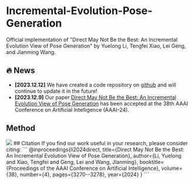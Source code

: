 # Incremental-Evolution-Pose-Generation
Official implementation of "Direct May Not Be the Best: An Incremental Evolution View of Pose Generation" by Yuelong Li, Tengfei Xiao, Lei Geng, and Jianming Wang.

## :fire: News
* **[2023.12.12]** We have created a code repository on [github](https://github.com/Xiaofei-CN/Incremental-Evolution-Pose-Generation) and will continue to update it in the future!
* **[2023.12.9]** Our paper [Direct May Not Be the Best: An Incremental Evolution View of Pose Generation]() has been accepted at the 38th AAAI Conference on Artificial Intelligence (AAAI-24).

## Method

<img src=images/overallflow.png>
## Citation
If you find our work useful in your research, please consider citing:
```
@inproceedings{li2024direct,
  title={Direct May Not Be the Best: An Incremental Evolution View of Pose Generation},
  author={Li, Yuelong and Xiao, Tengfei and Geng, Lei and Wang, Jianming},
  booktitle={Proceedings of the AAAI Conference on Artificial Intelligence},
  volume={38},
  number={4},
  pages={3270--3278},
  year={2024}
}
```

